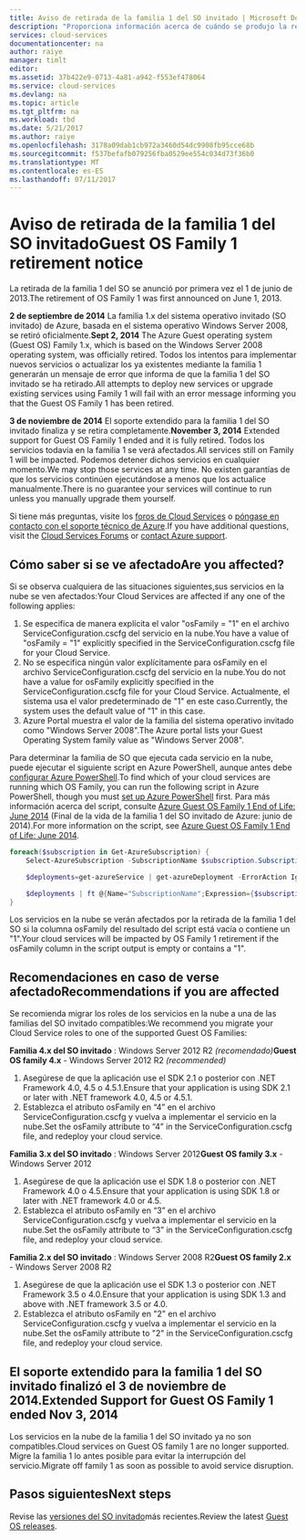 ```yaml
---
title: Aviso de retirada de la familia 1 del SO invitado | Microsoft Docs
description: "Proporciona información acerca de cuándo se produjo la retirada de la familia 1 del SO invitado de Azure y cómo determinar si el usuario se ve afectado."
services: cloud-services
documentationcenter: na
author: raiye
manager: timlt
editor: 
ms.assetid: 37b422e9-0713-4a81-a942-f553ef478064
ms.service: cloud-services
ms.devlang: na
ms.topic: article
ms.tgt_pltfrm: na
ms.workload: tbd
ms.date: 5/21/2017
ms.author: raiye
ms.openlocfilehash: 3178a09dab1cb972a3460d54dc9908fb95cce68b
ms.sourcegitcommit: f537befafb079256fba0529ee554c034d73f36b0
ms.translationtype: MT
ms.contentlocale: es-ES
ms.lasthandoff: 07/11/2017
---
```

# <a name="guest-os-family-1-retirement-notice"></a><span data-ttu-id="24b90-103">Aviso de retirada de la familia 1 del SO invitado</span><span class="sxs-lookup"><span data-stu-id="24b90-103">Guest OS Family 1 retirement notice</span></span>
<span data-ttu-id="24b90-104">La retirada de la familia 1 del SO se anunció por primera vez el 1 de junio de 2013.</span><span class="sxs-lookup"><span data-stu-id="24b90-104">The retirement of OS Family 1 was first announced on June 1, 2013.</span></span>

<span data-ttu-id="24b90-105">**2 de septiembre de 2014** La familia 1.x del sistema operativo invitado (SO invitado) de Azure, basada en el sistema operativo Windows Server 2008, se retiró oficialmente.</span><span class="sxs-lookup"><span data-stu-id="24b90-105">**Sept 2, 2014** The Azure Guest operating system (Guest OS) Family 1.x, which is based on the Windows Server 2008 operating system, was officially retired.</span></span> <span data-ttu-id="24b90-106">Todos los intentos para implementar nuevos servicios o actualizar los ya existentes mediante la familia 1 generarán un mensaje de error que informa de que la familia 1 del SO invitado se ha retirado.</span><span class="sxs-lookup"><span data-stu-id="24b90-106">All attempts to deploy new services or upgrade existing services using Family 1 will fail with an error message informing you that the Guest OS Family 1 has been retired.</span></span>

<span data-ttu-id="24b90-107">**3 de noviembre de 2014** El soporte extendido para la familia 1 del SO invitado finaliza y se retira completamente.</span><span class="sxs-lookup"><span data-stu-id="24b90-107">**November 3, 2014** Extended support for Guest OS Family 1 ended and it is fully retired.</span></span> <span data-ttu-id="24b90-108">Todos los servicios todavía en la familia 1 se verá afectados.</span><span class="sxs-lookup"><span data-stu-id="24b90-108">All services still on Family 1 will be impacted.</span></span> <span data-ttu-id="24b90-109">Podemos detener dichos servicios en cualquier momento.</span><span class="sxs-lookup"><span data-stu-id="24b90-109">We may stop those services at any time.</span></span> <span data-ttu-id="24b90-110">No existen garantías de que los servicios continúen ejecutándose a menos que los actualice manualmente.</span><span class="sxs-lookup"><span data-stu-id="24b90-110">There is no guarantee your services will continue to run unless you manually upgrade them yourself.</span></span>

<span data-ttu-id="24b90-111">Si tiene más preguntas, visite los [foros de Cloud Services](http://social.msdn.microsoft.com/Forums/home?forum=windowsazuredevelopment&filter=alltypes&sort=lastpostdesc) o [póngase en contacto con el soporte técnico de Azure](https://azure.microsoft.com/support/options/).</span><span class="sxs-lookup"><span data-stu-id="24b90-111">If you have additional questions, visit the [Cloud Services Forums](http://social.msdn.microsoft.com/Forums/home?forum=windowsazuredevelopment&filter=alltypes&sort=lastpostdesc) or [contact Azure support](https://azure.microsoft.com/support/options/).</span></span>

## <a name="are-you-affected"></a><span data-ttu-id="24b90-112">Cómo saber si se ve afectado</span><span class="sxs-lookup"><span data-stu-id="24b90-112">Are you affected?</span></span>
<span data-ttu-id="24b90-113">Si se observa cualquiera de las situaciones siguientes,sus servicios en la nube se ven afectados:</span><span class="sxs-lookup"><span data-stu-id="24b90-113">Your Cloud Services are affected if any one of the following applies:</span></span>

1. <span data-ttu-id="24b90-114">Se especifica de manera explícita el valor "osFamily = "1" en el archivo ServiceConfiguration.cscfg del servicio en la nube.</span><span class="sxs-lookup"><span data-stu-id="24b90-114">You have a value of "osFamily = "1" explicitly specified in the ServiceConfiguration.cscfg file for your Cloud Service.</span></span>
2. <span data-ttu-id="24b90-115">No se especifica ningún valor explícitamente para osFamily en el archivo ServiceConfiguration.cscfg del servicio en la nube.</span><span class="sxs-lookup"><span data-stu-id="24b90-115">You do not have a value for osFamily explicitly specified in the ServiceConfiguration.cscfg file for your Cloud Service.</span></span> <span data-ttu-id="24b90-116">Actualmente, el sistema usa el valor predeterminado de "1" en este caso.</span><span class="sxs-lookup"><span data-stu-id="24b90-116">Currently, the system uses the default value of "1" in this case.</span></span>
3. <span data-ttu-id="24b90-117">Azure Portal muestra el valor de la familia del sistema operativo invitado como "Windows Server 2008".</span><span class="sxs-lookup"><span data-stu-id="24b90-117">The Azure portal lists your Guest Operating System family value as "Windows Server 2008".</span></span>

<span data-ttu-id="24b90-118">Para determinar la familia de SO que ejecuta cada servicio en la nube, puede ejecutar el siguiente script en Azure PowerShell, aunque antes debe [configurar Azure PowerShell](/powershell/azureps-cmdlets-docs).</span><span class="sxs-lookup"><span data-stu-id="24b90-118">To find which of your cloud services are running which OS Family, you can run the following script in Azure PowerShell, though you must [set up Azure PowerShell](/powershell/azureps-cmdlets-docs) first.</span></span> <span data-ttu-id="24b90-119">Para más información acerca del script, consulte [Azure Guest OS Family 1 End of Life: June 2014](http://blogs.msdn.com/b/ryberry/archive/2014/04/02/azure-guest-os-family-1-end-of-life-june-2014.aspx) (Final de la vida de la familia 1 del SO invitado de Azure: junio de 2014).</span><span class="sxs-lookup"><span data-stu-id="24b90-119">For more information on the script, see [Azure Guest OS Family 1 End of Life: June 2014](http://blogs.msdn.com/b/ryberry/archive/2014/04/02/azure-guest-os-family-1-end-of-life-june-2014.aspx).</span></span>

```Powershell
foreach($subscription in Get-AzureSubscription) {
    Select-AzureSubscription -SubscriptionName $subscription.SubscriptionName

    $deployments=get-azureService | get-azureDeployment -ErrorAction Ignore | where {$_.SdkVersion -NE ""}

    $deployments | ft @{Name="SubscriptionName";Expression={$subscription.SubscriptionName}}, ServiceName, SdkVersion, Slot, @{Name="osFamily";Expression={(select-xml -content $_.configuration -xpath "/ns:ServiceConfiguration/@osFamily" -namespace $namespace).node.value }}, osVersion, Status, URL
}
```

<span data-ttu-id="24b90-120">Los servicios en la nube se verán afectados por la retirada de la familia 1 del SO si la columna osFamily del resultado del script está vacía o contiene un "1".</span><span class="sxs-lookup"><span data-stu-id="24b90-120">Your cloud services will be impacted by OS Family 1 retirement if the osFamily column in the script output is empty or contains a "1".</span></span>

## <a name="recommendations-if-you-are-affected"></a><span data-ttu-id="24b90-121">Recomendaciones en caso de verse afectado</span><span class="sxs-lookup"><span data-stu-id="24b90-121">Recommendations if you are affected</span></span>
<span data-ttu-id="24b90-122">Se recomienda migrar los roles de los servicios en la nube a una de las familias del SO invitado compatibles:</span><span class="sxs-lookup"><span data-stu-id="24b90-122">We recommend you migrate your Cloud Service roles to one of the supported Guest OS Families:</span></span>

<span data-ttu-id="24b90-123">**Familia 4.x del SO invitado** : Windows Server 2012 R2 *(recomendado)*</span><span class="sxs-lookup"><span data-stu-id="24b90-123">**Guest OS family 4.x** - Windows Server 2012 R2 *(recommended)*</span></span>

1. <span data-ttu-id="24b90-124">Asegúrese de que la aplicación use el SDK 2.1 o posterior con .NET Framework 4.0, 4.5 o 4.5.1.</span><span class="sxs-lookup"><span data-stu-id="24b90-124">Ensure that your application is using SDK 2.1 or later with .NET framework 4.0, 4.5 or 4.5.1.</span></span>
2. <span data-ttu-id="24b90-125">Establezca el atributo osFamily en “4” en el archivo ServiceConfiguration.cscfg y vuelva a implementar el servicio en la nube.</span><span class="sxs-lookup"><span data-stu-id="24b90-125">Set the osFamily attribute to “4” in the ServiceConfiguration.cscfg file, and redeploy your cloud service.</span></span>

<span data-ttu-id="24b90-126">**Familia 3.x del SO invitado** : Windows Server 2012</span><span class="sxs-lookup"><span data-stu-id="24b90-126">**Guest OS family 3.x** - Windows Server 2012</span></span>

1. <span data-ttu-id="24b90-127">Asegúrese de que la aplicación use el SDK 1.8 o posterior con .NET Framework 4.0 o 4.5.</span><span class="sxs-lookup"><span data-stu-id="24b90-127">Ensure that your application is using SDK 1.8 or later with .NET framework 4.0 or 4.5.</span></span>
2. <span data-ttu-id="24b90-128">Establezca el atributo osFamily en “3” en el archivo ServiceConfiguration.cscfg y vuelva a implementar el servicio en la nube.</span><span class="sxs-lookup"><span data-stu-id="24b90-128">Set the osFamily attribute to “3” in the ServiceConfiguration.cscfg file, and redeploy your cloud service.</span></span>

<span data-ttu-id="24b90-129">**Familia 2.x del SO invitado** : Windows Server 2008 R2</span><span class="sxs-lookup"><span data-stu-id="24b90-129">**Guest OS family 2.x** - Windows Server 2008 R2</span></span>

1. <span data-ttu-id="24b90-130">Asegúrese de que la aplicación use el SDK 1.3 o posterior con .NET Framework 3.5 o 4.0.</span><span class="sxs-lookup"><span data-stu-id="24b90-130">Ensure that your application is using SDK 1.3 and above with .NET framework 3.5 or 4.0.</span></span>
2. <span data-ttu-id="24b90-131">Establezca el atributo osFamily en "2" en el archivo ServiceConfiguration.cscfg y vuelva a implementar el servicio en la nube.</span><span class="sxs-lookup"><span data-stu-id="24b90-131">Set the osFamily attribute to "2" in the ServiceConfiguration.cscfg file, and redeploy your cloud service.</span></span>

## <a name="extended-support-for-guest-os-family-1-ended-nov-3-2014"></a><span data-ttu-id="24b90-132">El soporte extendido para la familia 1 del SO invitado finalizó el 3 de noviembre de 2014.</span><span class="sxs-lookup"><span data-stu-id="24b90-132">Extended Support for Guest OS Family 1 ended Nov 3, 2014</span></span>
<span data-ttu-id="24b90-133">Los servicios en la nube de la familia 1 del SO invitado ya no son compatibles.</span><span class="sxs-lookup"><span data-stu-id="24b90-133">Cloud services on Guest OS family 1 are no longer supported.</span></span> <span data-ttu-id="24b90-134">Migre la familia 1 lo antes posible para evitar la interrupción del servicio.</span><span class="sxs-lookup"><span data-stu-id="24b90-134">Migrate off family 1 as soon as possible to avoid service disruption.</span></span>  

## <a name="next-steps"></a><span data-ttu-id="24b90-135">Pasos siguientes</span><span class="sxs-lookup"><span data-stu-id="24b90-135">Next steps</span></span>
<span data-ttu-id="24b90-136">Revise las [versiones del SO invitado](cloud-services-guestos-update-matrix.md)más recientes.</span><span class="sxs-lookup"><span data-stu-id="24b90-136">Review the latest [Guest OS releases](cloud-services-guestos-update-matrix.md).</span></span>
